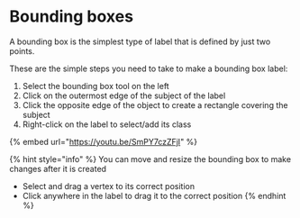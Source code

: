 # Bounding boxes

A bounding box is the simplest type of label that is defined by just two points.

These are the simple steps you need to take to make a bounding box label:

1. Select the bounding box tool on the left
2. Click on the outermost edge of the subject of the label
3. Click the opposite edge of the object to create a rectangle covering the subject
4. Right-click on the label to select/add its class

{% embed url="https://youtu.be/SmPY7czZFjI" %}

{% hint style="info" %}
You can move and resize the bounding box to make changes after it is created

* Select and drag a vertex to its correct position
* Click anywhere in the label to drag it to the correct position
{% endhint %}

